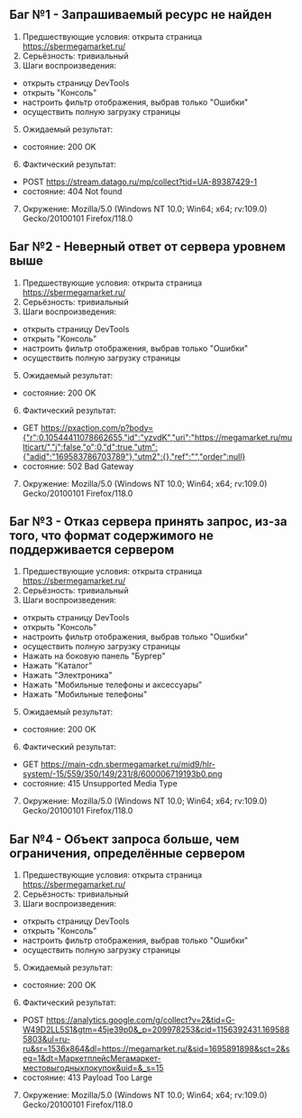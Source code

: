 ## Баг №1 - Запрашиваемый ресурс не найден

1. Предшествующие условия: открыта страница https://sbermegamarket.ru/
3. Серьёзность: тривиальный
4. Шаги воспроизведения: 
- открыть страницу DevTools
- открыть "Консоль"
- настроить фильтр отображения, выбрав только "Ошибки"
- осуществить полную загрузку страницы
5. Ожидаемый результат: 
- состояние: 200 OK
6. Фактический результат:
- POST https://stream.datago.ru/mp/collect?tid=UA-89387429-1
- состояние: 404 Not found
7. Окружение: Mozilla/5.0 (Windows NT 10.0; Win64; x64; rv:109.0) Gecko/20100101 Firefox/118.0 

## Баг №2 - Неверный ответ от сервера уровнем выше

1. Предшествующие условия: открыта страница https://sbermegamarket.ru/
3. Серьёзность: тривиальный
4. Шаги воспроизведения: 
- открыть страницу DevTools
- открыть "Консоль"
- настроить фильтр отображения, выбрав только "Ошибки"
- осуществить полную загрузку страницы
5. Ожидаемый результат: 
- состояние: 200 OK
6. Фактический результат:
- GET https://pxaction.com/p?body={"r":0.10544411078662655,"id":"yzvdK","uri":"https://megamarket.ru/multicart/","j":false,"o":0,"d":true,"utm":{"adid":"169583786703789"},"utm2":{},"ref":"","order":null}
- состояние: 502 Bad Gateway
7. Окружение: Mozilla/5.0 (Windows NT 10.0; Win64; x64; rv:109.0) Gecko/20100101 Firefox/118.0 

## Баг №3 - Отказ сервера принять запрос, из-за того, что формат содержимого не поддерживается сервером

1. Предшествующие условия: открыта страница https://sbermegamarket.ru/
3. Серьёзность: тривиальный
4. Шаги воспроизведения: 
- открыть страницу DevTools
- открыть "Консоль"
- настроить фильтр отображения, выбрав только "Ошибки"
- осуществить полную загрузку страницы
- Нажать на боковую панель "Бургер"  
- Нажать "Каталог"  
- Нажать "Электроника"  
- Нажать "Мобильные телефоны и аксессуары"  
- Нажать "Мобильные телефоны"  
5. Ожидаемый результат: 
- состояние: 200 OK
6. Фактический результат:
- GET https://main-cdn.sbermegamarket.ru/mid9/hlr-system/-15/559/350/149/231/8/600006719193b0.png
- состояние: 415 Unsupported Media Type
7. Окружение: Mozilla/5.0 (Windows NT 10.0; Win64; x64; rv:109.0) Gecko/20100101 Firefox/118.0 

## Баг №4 - Объект запроса больше, чем ограничения, определённые сервером

1. Предшествующие условия: открыта страница https://sbermegamarket.ru/
3. Серьёзность: тривиальный
4. Шаги воспроизведения: 
- открыть страницу DevTools
- открыть "Консоль"
- настроить фильтр отображения, выбрав только "Ошибки"
- осуществить полную загрузку страницы
5. Ожидаемый результат: 
- состояние: 200 OK
6. Фактический результат:
- POST https://analytics.google.com/g/collect?v=2&tid=G-W49D2LL5S1&gtm=45je39p0&_p=209978253&cid=1156392431.1695885803&ul=ru-ru&sr=1536x864&dl=https://megamarket.ru/&sid=1695891898&sct=2&seg=1&dt=МаркетплейсМегамаркет-местовыгодныхпокупок&uid=&_s=15
- состояние:  413 Payload Too Large
7. Окружение: Mozilla/5.0 (Windows NT 10.0; Win64; x64; rv:109.0) Gecko/20100101 Firefox/118.0 
